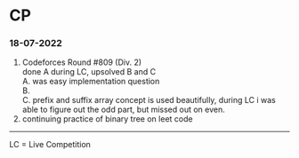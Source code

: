 # CP
### 18-07-2022
1. Codeforces Round #809 (Div. 2)<br>
done A during LC, upsolved B and C<br>
A. was easy implementation question<br>
B. <br>
C. prefix and suffix array concept is used beautifully, during LC i was able to figure out the odd part, but missed out on even.<br>
2. continuing practice of binary tree on leet code<br>


<hr>
LC = Live Competition
